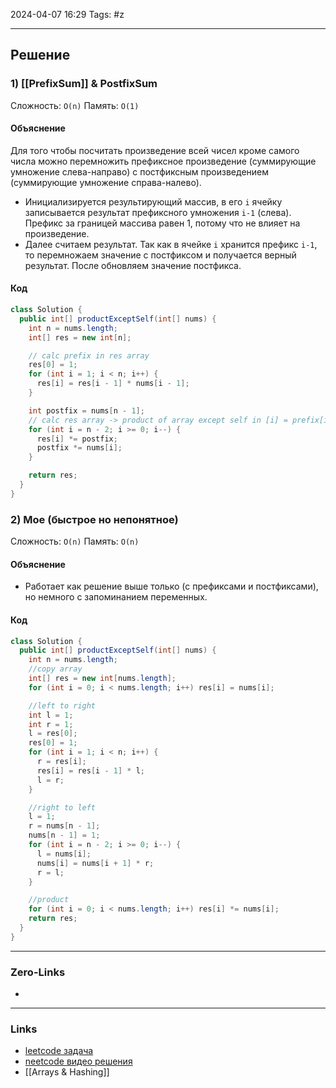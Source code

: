 2024-04-07 16:29 
Tags: #z

___
## Решение
### 1) [[PrefixSum]] & PostfixSum
Сложность: `O(n)`
Память: `O(1)`
#### Объяснение
Для того чтобы посчитать произведение всей чисел кроме самого числа можно перемножить префиксное произведение (суммирующие умножение слева-направо) с постфиксным произведением (суммирующие умножение справа-налево).
- Инициализируется результирующий массив, в его `i` ячейку записывается результат префиксного умножения `i-1` (слева). Префикс за границей массива равен 1, потому что не влияет на произведение.
- Далее считаем результат. Так как в ячейке `i` хранится префикс `i-1`, то перемножаем значение с постфиксом и получается верный результат. После обновляем значение постфикса.
#### Код
```java
class Solution {
  public int[] productExceptSelf(int[] nums) {
    int n = nums.length;
    int[] res = new int[n];

    // calc prefix in res array
    res[0] = 1;
    for (int i = 1; i < n; i++) {
      res[i] = res[i - 1] * nums[i - 1];
    }

    int postfix = nums[n - 1];
    // calc res array -> product of array except self in [i] = prefix[i-1] * postfix[i+1]
    for (int i = n - 2; i >= 0; i--) {
      res[i] *= postfix;
      postfix *= nums[i];
    }

    return res;
  }
}
```
### 2) Мое (быстрое но непонятное)
Сложность: `O(n)`
Память: `O(n)`
#### Объяснение
- Работает как решение выше только (с префиксами и постфиксами), но немного с запоминанием переменных.
#### Код
```java
class Solution {
  public int[] productExceptSelf(int[] nums) {
    int n = nums.length;
    //copy array
    int[] res = new int[nums.length];
    for (int i = 0; i < nums.length; i++) res[i] = nums[i];

    //left to right
    int l = 1;
    int r = 1;
    l = res[0];
    res[0] = 1;
    for (int i = 1; i < n; i++) {
      r = res[i];
      res[i] = res[i - 1] * l;
      l = r;
    }

    //right to left
    l = 1;
    r = nums[n - 1];
    nums[n - 1] = 1;
    for (int i = n - 2; i >= 0; i--) {
      l = nums[i];
      nums[i] = nums[i + 1] * r;
      r = l;
    }

    //product
    for (int i = 0; i < nums.length; i++) res[i] *= nums[i];
    return res;
  }
}
```
___
### Zero-Links
- 

___
### Links
- [leetcode задача](https://leetcode.com/problems/product-of-array-except-self/description/)
- [neetcode видео решения](https://www.youtube.com/watch?v=bNvIQI2wAjk)
- [[Arrays & Hashing]]